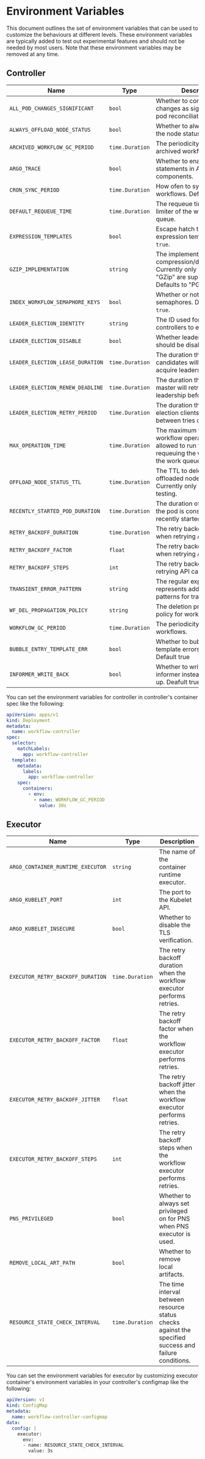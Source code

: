# Environment Variables

This document outlines the set of environment variables that can be used to customize the behaviours at different levels.
These environment variables are typically added to test out experimental features and should not be needed by most users.
Note that these environment variables may be removed at any time.

## Controller

| Name | Type | Description|
|----------|------|------------|
| `ALL_POD_CHANGES_SIGNIFICANT` | `bool` |  Whether to consider all pod changes as significant during pod reconciliation. |
| `ALWAYS_OFFLOAD_NODE_STATUS` | `bool` | Whether to always offload the node status. |
| `ARCHIVED_WORKFLOW_GC_PERIOD` | `time.Duration` | The periodicity for GC of archived workflows. |
| `ARGO_TRACE` | `bool` | Whether to enable tracing statements in Argo components. |
| `CRON_SYNC_PERIOD` | `time.Duration` | How ofen to sync cron workflows. Default `10s` |
| `DEFAULT_REQUEUE_TIME` | `time.Duration` | The requeue time for the rate limiter of the workflow queue. |
| `EXPRESSION_TEMPLATES` | `bool` | Escape hatch to disable expression templates. Default `true`. |
| `GZIP_IMPLEMENTATION` | `string` | The implementation of compression/decompression. Currently only "PGZip" and "GZip" are supported. Defaults to "PGZip". |
| `INDEX_WORKFLOW_SEMAPHORE_KEYS` | `bool` | Whether or not to index semaphores. Defaults to `true`. |
| `LEADER_ELECTION_IDENTITY` | `string` | The ID used for workflow controllers to elect a leader. |
| `LEADER_ELECTION_DISABLE` | `bool` | Whether leader election should be disabled. |
| `LEADER_ELECTION_LEASE_DURATION` | `time.Duration` | The duration that non-leader candidates will wait to force acquire leadership. |
| `LEADER_ELECTION_RENEW_DEADLINE` | `time.Duration` | The duration that the acting master will retry refreshing leadership before giving up. |
| `LEADER_ELECTION_RETRY_PERIOD` | `time.Duration` | The duration that the leader election clients should wait between tries of actions. |
| `MAX_OPERATION_TIME` | `time.Duration` | The maximum time a workflow operation is allowed to run for before requeuing the workflow onto the work queue. |
| `OFFLOAD_NODE_STATUS_TTL` | `time.Duration` | The TTL to delete the offloaded node status. Currently only used for testing. |
| `RECENTLY_STARTED_POD_DURATION` | `time.Duration` | The duration of a pod before the pod is considered to be recently started. |
| `RETRY_BACKOFF_DURATION` | `time.Duration` | The retry backoff duration when retrying API calls. |
| `RETRY_BACKOFF_FACTOR` | `float` | The retry backoff factor when retrying API calls. |
| `RETRY_BACKOFF_STEPS` | `int` | The retry backoff steps when retrying API calls. |
| `TRANSIENT_ERROR_PATTERN` | `string` | The regular expression that represents additional patterns for transient errors. |
| `WF_DEL_PROPAGATION_POLICY` | `string` | The deletion propogation policy for workflows. |
| `WORKFLOW_GC_PERIOD` | `time.Duration` | The periodicity for GC of workflows. |
| `BUBBLE_ENTRY_TEMPLATE_ERR` | `bool` | Whether to bubble up template errors to workflow. Default true |
| `INFORMER_WRITE_BACK` | `bool` | Whether to write back to informer instead of catching up. Deafult true |

You can set the environment variables for controller in controller's container spec like the following:

```yaml
apiVersion: apps/v1
kind: Deployment
metadata:
  name: workflow-controller
spec:
  selector:
    matchLabels:
      app: workflow-controller
  template:
    metadata:
      labels:
        app: workflow-controller
    spec:
      containers:
        - env:
          - name: WORKFLOW_GC_PERIOD
            value: 30s
```

## Executor

| Name | Type | Description|
|----------|------|------------|
| `ARGO_CONTAINER_RUNTIME_EXECUTOR` | `string` | The name of the container runtime executor. |
| `ARGO_KUBELET_PORT` | `int` | The port to the Kubelet API. |
| `ARGO_KUBELET_INSECURE` | `bool` | Whether to disable the TLS verification. |
| `EXECUTOR_RETRY_BACKOFF_DURATION` | `time.Duration` | The retry backoff duration when the workflow executor performs retries. |
| `EXECUTOR_RETRY_BACKOFF_FACTOR` | `float` | The retry backoff factor when the workflow executor performs retries. |
| `EXECUTOR_RETRY_BACKOFF_JITTER` | `float` | The retry backoff jitter when the workflow executor performs retries. |
| `EXECUTOR_RETRY_BACKOFF_STEPS` | `int` | The retry backoff steps when the workflow executor performs retries. |
| `PNS_PRIVILEGED` | `bool` | Whether to always set privileged on for PNS when PNS executor is used. |
| `REMOVE_LOCAL_ART_PATH` | `bool` | Whether to remove local artifacts. |
| `RESOURCE_STATE_CHECK_INTERVAL` | `time.Duration` | The time interval between resource status checks against the specified success and failure conditions. |

You can set the environment variables for executor by customizing executor container's environment variables in your
controller's configmap like the following:

```yaml
apiVersion: v1
kind: ConfigMap
metadata:
  name: workflow-controller-configmap
data:
  config: |
    executor:
      env:
      - name: RESOURCE_STATE_CHECK_INTERVAL
        value: 3s
```
